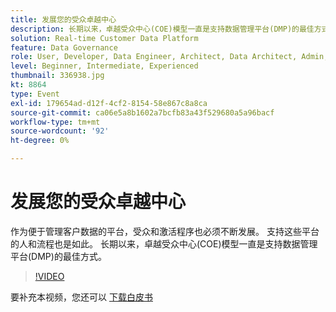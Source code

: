 ```yaml
---
title: 发展您的受众卓越中心
description: 长期以来，卓越受众中心(COE)模型一直是支持数据管理平台(DMP)的最佳方式。
solution: Real-time Customer Data Platform
feature: Data Governance
role: User, Developer, Data Engineer, Architect, Data Architect, Admin, Leader
level: Beginner, Intermediate, Experienced
thumbnail: 336938.jpg
kt: 8864
type: Event
exl-id: 179654ad-d12f-4cf2-8154-58e867c8a8ca
source-git-commit: ca06e5a8b1602a7bcfb83a43f529680a5a96bacf
workflow-type: tm+mt
source-wordcount: '92'
ht-degree: 0%

---
```


# 发展您的受众卓越中心

作为便于管理客户数据的平台，受众和激活程序也必须不断发展。 支持这些平台的人和流程也是如此。 长期以来，卓越受众中心(COE)模型一直是支持数据管理平台(DMP)的最佳方式。

>[!VIDEO](https://video.tv.adobe.com/v/336938/?quality=12&learn=on)

要补充本视频，您还可以 [下载白皮书](./../assets/whitepaper-evolving-the-audience-center-of-excellence.pdf)
